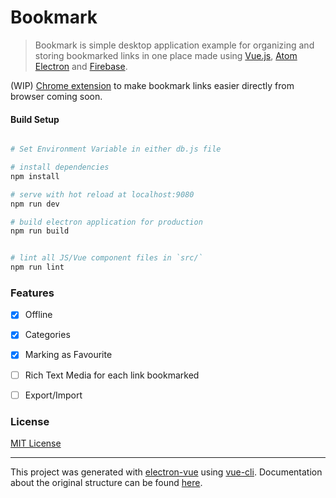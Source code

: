 # Bookmark

> Bookmark is simple desktop application example for organizing and storing bookmarked links in one place made using [Vue.js](https://vuejs.org), [Atom Electron](https://electron.atom.io/) and [Firebase](https://firebase.google.com). 

(WIP) [Chrome extension](https://github.com/mrgodhani/bookmarkextension) to make bookmark links easier directly from browser coming soon.



#### Build Setup

``` bash

# Set Environment Variable in either db.js file

# install dependencies
npm install

# serve with hot reload at localhost:9080
npm run dev

# build electron application for production
npm run build


# lint all JS/Vue component files in `src/`
npm run lint

```

### Features

- [x] Offline
- [x] Categories
- [x] Marking as Favourite
- [ ] Rich Text Media for each link bookmarked
- [ ] Export/Import


### License

[MIT License](https://github.com/mrgodhani/bookmark/blob/master/LICENSE)

---

This project was generated with [electron-vue](https://github.com/SimulatedGREG/electron-vue) using [vue-cli](https://github.com/vuejs/vue-cli). Documentation about the original structure can be found [here](https://simulatedgreg.gitbooks.io/electron-vue/content/index.html).
